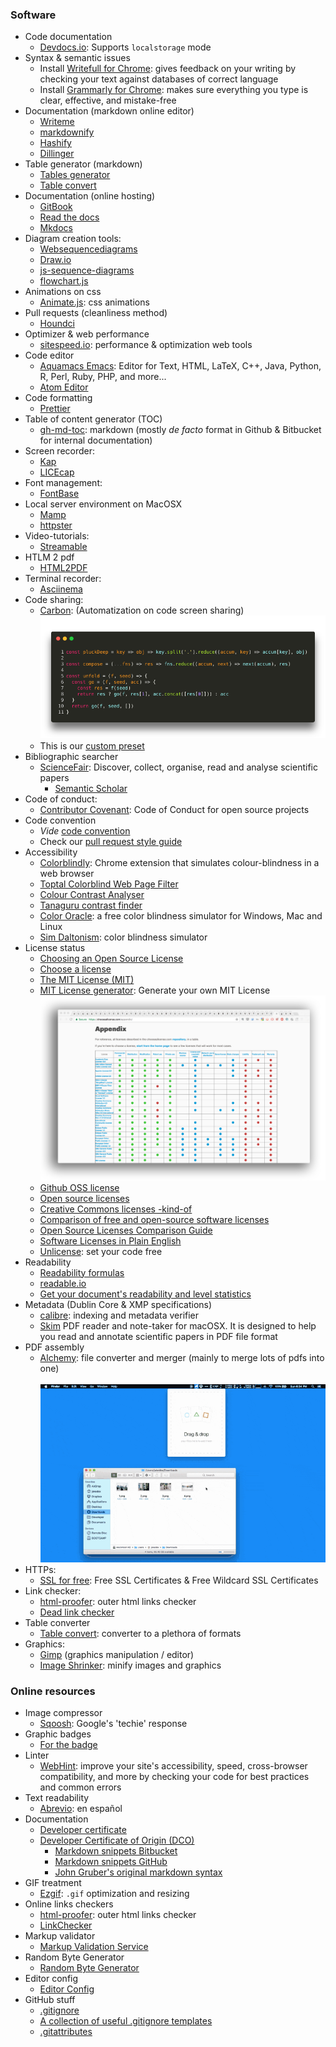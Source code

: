 ### Software

* Code documentation
	 - [Devdocs.io](https://devdocs.io/): Supports `localstorage` mode
* Syntax & semantic issues
	 - Install [Writefull for Chrome](https://chrome.google.com/webstore/detail/writefull/aolaabonkiegkggfdgjjehchjmjfanng/related): gives feedback on your writing by checking your text against databases of correct language
	 - Install [Grammarly for Chrome](https://chrome.google.com/webstore/detail/grammarly-for-chrome/kbfnbcaeplbcioakkpcpgfkobkghlhen): makes sure everything you type is clear, effective, and mistake-free
* Documentation (markdown online editor)
	 - [Writeme](http://writeme.mattstow.com/)
	 - [markdownify](http://www.amitmerchant.com/markdownify-web)
	 - [Hashify](http://hashify.me)
	 - [Dillinger](https://dillinger.io)
* Table generator (markdown)
	 - [Tables generator](https://www.tablesgenerator.com/markdown_tables)
	 - [Table convert](https://tableconvert.com/)
* Documentation (online hosting)
	 - [GitBook](https://www.gitbook.com/)
	 - [Read the docs](https://readthedocs.org/)
	 - [Mkdocs](http://www.mkdocs.org/)
* Diagram creation tools:
	- [Websequencediagrams](https://www.websequencediagrams.com/)
	 - [Draw.io](https://www.draw.io/)
	 - [js-sequence-diagrams](https://bramp.github.io/js-sequence-diagrams/)
	 - [flowchart.js](http://flowchart.js.org/)
* Animations on css
	 - [Animate.js](https://github.com/juliangarnier/anime/): css animations
* Pull requests (cleanliness method)
	 - [Houndci](https://houndci.com/)
* Optimizer & web performance
     - [sitespeed.io](https://www.sitespeed.io/): performance & optimization web tools
* Code editor
	 - [Aquamacs Emacs](http://aquamacs.org/download-release.shtml): Editor for Text, HTML, LaTeX, C++, Java, Python, R, Perl, Ruby, PHP, and more...
	 - [Atom Editor](http://atom.io)
* Code formatting
	 - [Prettier](https://prettier.io)
* Table of content generator (TOC)
	 - [gh-md-toc](https://github.com/ekalinin/github-markdown-toc): markdown (mostly _de facto_ format in Github & Bitbucket for internal documentation)
* Screen recorder:
	 - [Kap](https://getkap.co/)
	 - [LICEcap](https://www.cockos.com/licecap/)
* Font management:
   - [FontBase](https://fontba.se/)
* Local server environment on MacOSX
   - [Mamp](https://www.mamp.info)
   - [httpster](https://github.com/SimbCo/httpster)
* Video-tutorials:
	 - [Streamable](https://streamable.com/)
* HTLM 2 pdf
	 - [HTML2PDF](https://wkhtmltopdf.org)
* Terminal recorder:
   - [Asciinema](https://asciinema.org/)
* Code sharing:
	 - [Carbon](https://carbon.now.sh/): (Automatization on code screen sharing)
	 ![carbon.png](images/1492497760-prototype.png)
	 - This is our [custom preset](/downloads/carbon-config.json)
* Bibliographic searcher
   - [ScienceFair](https://github.com/sciencefair-land/sciencefair): Discover, collect, organise, read and analyse scientific papers
	 - [Semantic Scholar](https://www.semanticscholar.org/)
* Code of conduct:
	 - [Contributor Covenant](https://www.contributor-covenant.org/): Code of Conduct for open source projects
* Code convention
	 - _Vide_ [code convention](code_convention.md)
	 - Check our [pull request style guide](https://gist.github.com/imhicihu/de8f2bd3dc5fa030bdfdd1a13fb98dbd)
* Accessibility
	 - [Colorblindly](https://chrome.google.com/webstore/detail/colorblindly/floniaahmccleoclneebhhmnjgdfijgg): Chrome extension that simulates colour-blindness in a web browser
	 - [Toptal Colorblind Web Page Filter](https://www.toptal.com/designers/colorfilter)
	 - [Colour Contrast Analyser](https://github.com/ThePacielloGroup/CCAe/releases/tag/v1.0.0)
	 - [Tanaguru contrast finder](https://github.com/Tanaguru/Contrast-Finder)
	 - [Color Oracle](https://colororacle.org/): a free color blindness simulator for Windows, Mac and Linux
	 - [Sim Daltonism](https://michelf.ca/projects/sim-daltonism/): color blindness simulator
* License status
	 - [Choosing an Open Source License](https://blog.github.com/2013-07-15-choosing-an-open-source-license)
	 - [Choose a license](https://choosealicense.com)
	 - [The MIT License (MIT)](https://mit-license.org/)
	 - [MIT License generator](https://www.richie-bendall.ml/mit-license-generator/): Generate your own MIT License
	   ![license](images/1238371074-appendix.png)
	 - [Github OSS license](https://github.com/github/choosealicense.com)
	 - [Open source licenses](https://opensource.org/licenses)
	 - [Creative Commons licenses -kind-of](https://creativecommons.org/choose)
	 - [Comparison of free and open-source software licenses](https://en.wikipedia.org/wiki/Comparison_of_free_and_open-source_software_licenses)
	 - [Open Source Licenses Comparison Guide](https://itsfoss.com/open-source-licenses-explained)
	 - [Software Licenses in Plain English](https://tldrlegal.com)
	 - [Unlicense](https://unlicense.org/): set your code free
* Readability
	 - [Readability formulas](https://en.wikipedia.org/wiki/Readability#Popular_readability_formulas)
	 - [readable.io](https://app.readable.com/text/?demo)
	 - [Get your document's readability and level statistics](https://support.office.com/en-us/article/get-your-document-s-readability-and-level-statistics-85b4969e-e80a-4777-8dd3-f7fc3c8b3fd2?ui=en-US&rs=en-US&ad=US)
* Metadata (Dublin Core & XMP specifications)
     - [calibre](https://calibre-ebook.com): indexing and metadata verifier
     - [Skim](https://skim-app.sourceforge.io) PDF reader and note-taker for macOSX. It is designed to help you read and annotate scientific papers in PDF file format
* PDF assembly
     - [Alchemy](https://github.com/dawnlabs/alchemy): file converter and merger (mainly to merge lots of pdfs into one)
     <BR></BR>
     ![7e6f7f74-17ff-11e7-80dd-b2602b9f0ba1.gif](images/2680327398-7e6f7f74-17ff-11e7-80dd-b2602b9f0ba1.gif)
* HTTPs:
     - [SSL for free](https://www.sslforfree.com/): Free SSL Certificates & Free Wildcard SSL Certificates
* Link checker:
     - [html-proofer](https://github.com/gjtorikian/html-proofer): outer html links checker
	 - [Dead link checker](https://www.deadlinkchecker.com/)
* Table converter
     - [Table convert](https://tableconvert.com/): converter to a plethora of formats
* Graphics:
     - [Gimp](https://www.gimp.org/) (graphics manipulation / editor)
     - [Image Shrinker](https://github.com/stefansl/image-shrinker): minify images and graphics 

### Online resources

* Image compressor
	 - [Sqoosh](https://squoosh.app/): Google's 'techie' response
* Graphic badges
	 - [For the badge](https://forthebadge.com/)
* Linter
   - [WebHint](https://github.com/webhintio/hint): improve your site's accessibility, speed, cross-browser compatibility, and more by checking your code for best practices and common errors
* Text readability
	 - [Abrevio](https://abrev.io/): en español
* Documentation
   - [Developer certificate](https://developercertificate.org/)
   - [Developer Certificate of Origin (DCO)](https://probot.github.io/apps/dco/)
	 - [Markdown snippets Bitbucket](https://bitbucket.org/tutorials/markdowndemo)
	 - [Markdown snippets GitHub](https://guides.github.com/features/mastering-markdown/)
	 - [John Gruber's original markdown syntax](https://daringfireball.net/projects/markdown/syntax.text)
* GIF treatment
	 - [Ezgif](https://ezgif.com/): ```.gif``` optimization and resizing
* Online links checkers
	 - [html-proofer](https://github.com/gjtorikian/html-proofer): outer html links checker 
	 - [LinkChecker](https://www.deadlinkchecker.com/)
* Markup validator
   - [Markup Validation Service](https://validator.w3.org/#validate_by_input)
* Random Byte Generator
	 - [Random Byte Generator](https://www.random.org/bytes/)
* Editor config
	 - [Editor Config](https://editorconfig.org/#example-file)
* GitHub stuff
	 - [.gitignore](https://www.toptal.com/developers/gitignore) 
	 - [A collection of useful .gitignore templates](https://github.com/github/gitignore)
	 - [.gitattributes](https://gitattributes.io/)

